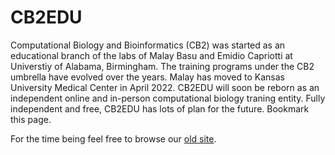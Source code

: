 # CB2EDU

Computational Biology and Bioinformatics (CB2) was started as an educational branch of the labs of Malay Basu and Emidio Capriotti at Universtiy of Alabama, Birmingham. The training programs under the CB2 umbrella have evolved over the years. Malay has moved to Kansas University Medical Center in April 2022. CB2EDU will soon be reborn as an independent online and in-person computational biology traning entity. Fully independent and free, CB2EDU has lots of plan for the future. Bookmark this page.

For the time being feel free to browse our [old site](./archive/).
